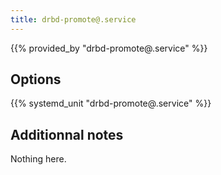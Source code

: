 ```yaml
---
title: drbd-promote@.service
---
```


{{% provided_by "drbd-promote@.service" %}}

## Options

{{% systemd_unit "drbd-promote@.service" %}}

## Additionnal notes

Nothing here.